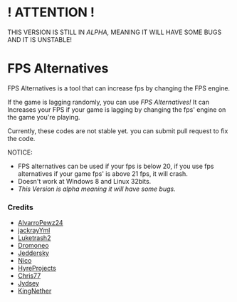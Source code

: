 # ! ATTENTION !
THIS VERSION IS STILL IN *ALPHA,* MEANING IT WILL HAVE SOME BUGS AND IT IS UNSTABLE!

# FPS Alternatives
FPS Alternatives is a tool that can increase fps by changing the FPS engine.

If the game is lagging randomly, you can use *FPS Alternatives!*
It can Increases your FPS if your game is lagging by changing the fps' engine on the game you're playing.

Currently, these codes are not stable yet. you can submit pull request to fix the code.

NOTICE:
- FPS alternatives can be used if your fps is below 20, if you use fps alternatives if your game fps' is above 21 fps, it will crash.
- Doesn't work at Windows 8 and Linux 32bits.
- *This Version is alpha meaning it will have some bugs.*

### Credits
- [AlvarroPewz24](https://youtube.com/watch/dQw4w9WgXcQ)
- [jackrayYml](https://youtube.com/watch/dQw4w9WgXcQ)
- [Luketrash2](https://youtube.com/watch/dQw4w9WgXcQ)
- [Dromoneo](https://youtube.com/watch/dQw4w9WgXcQ)
- [Jeddersky](https://youtube.com/watch/dQw4w9WgXcQ)
- [Nico](https://youtube.com/watch/dQw4w9WgXcQ)
- [HyreProjects](https://youtube.com/watch/dQw4w9WgXcQ)
- [Chris77](https://youtube.com/watch/dQw4w9WgXcQ)
- [Jydsey](https://youtube.com/watch/dQw4w9WgXcQ)
- [KingNether](https://youtube.com/watch/dQw4w9WgXcQ)

